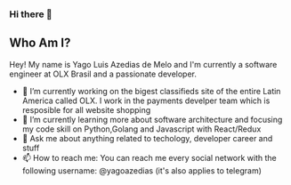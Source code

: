 ### Hi there 👋

## Who Am I?
Hey! My name is Yago Luis Azedias de Melo and I'm currently a software engineer at OLX Brasil and a passionate developer.

- 🔭 I’m currently working on the bigest classifieds site of the entire Latin America called OLX. I work in the payments develper team which is resposible for all website shopping
- 🌱 I’m currently learning more about software architecture and focusing my code skill on Python,Golang and Javascript with React/Redux
- 💬 Ask me about anything related to techology, developer career and stuff
- 📫 How to reach me: You can reach me every social network with the following username: @yagoazedias (it's also applies to telegram)
